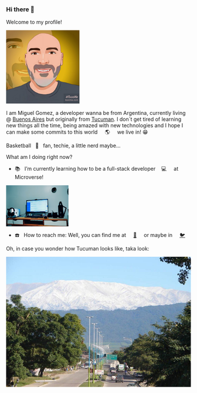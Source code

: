 ### Hi there 👋

<!--
**MiguelArgentina/MiguelArgentina** is a ✨ _special_ ✨ repository because its `README.md` (this file) appears on your GitHub profile.

Here are some ideas to get you started:

- 🔭 I’m currently working on ...
- 🌱 I’m currently learning ...
- 👯 I’m looking to collaborate on ...
- 🤔 I’m looking for help with ...
- 💬 Ask me about ...
- 📫 How to reach me: ...
- 😄 Pronouns: ...
- ⚡ Fun fact: ...
-->

Welcome to my profile!

<img width="200" alt="My profile picture as a cartoon" src="https://github.com/MiguelArgentina/MiguelArgentina/blob/main/TucuToon.jpg">


I am Miguel Gomez, a developer wanna be from Argentina, currently living @ [Buenos Aires](https://en.wikipedia.org/wiki/Buenos_Aires) but originally from [Tucuman](https://en.wikipedia.org/wiki/Tucum%C3%A1n_Province). I don´t get tired of learning new things all the time, being amazed with new technologies and I hope I can make some commits to this world &nbsp; &nbsp; :earth_americas: &nbsp; &nbsp; we live in! :grin:

Basketball &nbsp; :basketball: &nbsp; fan, techie, a little nerd maybe...

What am I doing right now?

- :books: &nbsp; I’m currently learning how to be a full-stack developer &nbsp; &nbsp;:computer: &nbsp; &nbsp; at Microverse!

<img align="left" width="170" alt="A picture of my home's desktop" src="https://github.com/MiguelArgentina/MiguelArgentina/blob/main/screenshot-desktop.jpg">
<div style="clear:both"></div>

- :telephone: &nbsp; How to reach me: Well, you can find me at &nbsp; &nbsp; [:email:](miguelgomez66@gmail.com) &nbsp; &nbsp; or maybe in &nbsp; &nbsp; [:bird:](https://twitter.com/Qete_arg)

Oh, in case you wonder how Tucuman looks like, taka look:

<img align="center" width="800" alt="A picture of San Javier mountain at Tucuman province, in Argentina" src="https://github.com/MiguelArgentina/MiguelArgentina/blob/main/tucuman.jpg">
